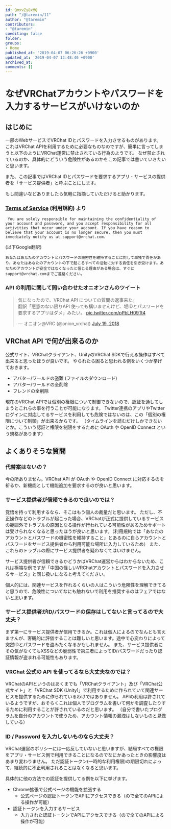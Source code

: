 ```yaml
---
id: QmxvZy8xMQ
path: "/@taremin/11"
author: "@taremin"
contributors:
- "@taremin"
coediting: false
folder: 
groups:
- Home
published_at: '2019-04-07 06:26:26 +0900'
updated_at: '2019-04-07 12:48:40 +0900'
archived_at: 
comments: []
---
```


# なぜVRChatアカウントやパスワードを入力するサービスがいけないのか

## はじめに

一部のWebサービスでVRChat IDとパスワードを入力させるものがあります。
これはVRChat APIを利用するために必要なものなのですが、簡単に言ってしまうと以下のようにVRChat運営に禁止されている行為のようです。
なぜ禁止されているのか、具体的にどういう危険性があるのかをこの記事では書いていきたいと思います。

また、この記事ではVRChat IDとパスワードを要求するアプリ・サービスの提供者を「サービス提供者」と呼ぶことにします。

もし間違いなどありましたら気軽に指摘していただけると助かります。

### [Terms of Service](https://vrchat.com/legal) (利用規約) より

```
 You are solely responsible for maintaining the confidentiality of your account and password, and you accept responsibility for all activities that occur under your account. If you have reason to believe that your account is no longer secure, then you must immediately notify us at support@vrchat.com.
```
(以下Google翻訳)
```
あなたはあなたのアカウントとパスワードの機密性を維持することに対して単独で責任があり、あなたはあなたのアカウントの下で起こるすべての活動に対する責任を引き受けます。あなたのアカウントが安全ではなくなったと信じる理由がある場合は、すぐにsupport@vrchat.comまでご連絡ください。
```

### API の利用に関して問い合わせたオニオンさんのツイート

<blockquote class="twitter-tweet" data-partner="tweetdeck"><p lang="ja" dir="ltr">気になったので、VRChat API についての質問の返事来た。<br>翻訳「悪意のない限りAPI 使っても構いませんけど、垢IDとパスワードを要求するアプリはダメ」みたい。 <a href="https://t.co/pPbLH09Tt4">pic.twitter.com/pPbLH09Tt4</a></p>&mdash; オニオン@VRC (@onion_vrchat) <a href="https://twitter.com/onion_vrchat/status/1020094529297190912?ref_src=twsrc%5Etfw">July 19, 2018</a></blockquote>
<script async src="https://platform.twitter.com/widgets.js" charset="utf-8"></script>


## VRChat API で何が出来るのか

公式サイト、VRChatクライアント、UnityのVRChat SDKで行える操作はすべて出来ると思ったほうが良いです。
やられたら困ると思われる例をいくつか挙げておきます。

- アバター/ワールドの盗難 (ファイルのダウンロード)
- アバター/ワールドの全削除
- フレンドの全削除

現在のVRChat APIでは個別の権限について制御できないので、認証を通してしまうとこれらの事を行うことが可能になります。
Twitter連携のアプリやTwitterログインに対応してるサービスを利用しても危険ではないのは、この「個別の権限について制御」が出来るからです。
（タイムラインを読むだけしかできないとか。こういう認証と権限を制限をするために OAuth や OpenID Connect という規格があります）


## よくありそうな質問

### 代替案はないの？

今の所ありません。VRChat API が OAuth や OpenID Connect に対応するのを祈るか、新機能として機能追加を要求するのが良いと思います。


### サービス提供者が信頼できるので良いのでは？

覚悟を持って利用するなら、そこはもう個人の裁量だと思います。
ただし、不正操作などのトラブルが起こった場合、VRChatが正式に提供しているサービスの範囲外でトラブルの原因となる操作が行われている可能性があるためサポートは受けられなくなると思ったほうが良いと思います。（利用規約では「あなたのアカウントとパスワードの機密性を維持すること」とあるのに自らアカウントとパスワードをサービス提供者から利用可能な場所に入力しているため）
また、これらのトラブルの際にサービス提供者を疑わなくてはいけません。

サービス提供者が信頼できるかどうかはVRChat運営からはわからないため、これは極端な例ですが「中国の怪しいVRChatアカウントとパスワードを入力させるサービス」と同じ扱いになると考えてください。

個人的には、関連サービスを作れるくらいの人はこういう危険性を理解できてると思うので、危険性についてなにも触れないで利用を推奨するのはフェアではないと思います。


### サービス提供者がID/パスワードの保存はしてないと言ってるので大丈夫？

まず第一にサービス提供者が信用できるか。これは個人によるのでなんとも言えませんが、客観的に評価することは難しいと思います。途中で心変わりによって突然IDとパスワードを盗みたくなるかもしれません。
また、サービス提供者にその気がなくてもXSSなどの脆弱性で第三者によってID/パスワードだったり認証情報が盗まれる可能性もあります。


### VRChat 公式の API を使ってるなら大丈夫なのでは？

VRChatのAPIというのはあくまでも「VRChatクライアント」及び「VRChat公式サイト」と「VRChat SDK (Unity)」で利用するために作られていて関連サービスを提供するために作られているわけではありません。
APIの利用は許されているようですが、おそらくこれは個人でプログラムを書いて何かを調査したりするために利用することが許されているのだと思います。
（自分で書いたプログラムを自分のアカウントで使うため、アカウント情報の漏洩はしないものと見做している）


### ID / Password を入力しないものなら大丈夫？

VRChat運営のポリシーには一応反していないと思いますが、結局すべての権限をアプリ・サービス側で利用できることになるのでなにかあったときの影響度はあまり変わりません。
ただ認証トークン(一時的な利用権限)の期限切れによって、継続的に不正利用されることはなくなると思います。

具体的に他の方法での認証を提供してる例を以下に挙げます。

- Chrome拡張で公式ページの機能を拡張する
    - 公式ページの認証トークンでAPIにアクセスできる（ので全てのAPIによる操作が可能）
- 認証トークンを入力するサービス
    - 入力された認証トークンでAPIにアクセスできる（ので全てのAPIによる操作が可能）

